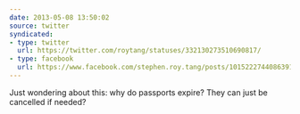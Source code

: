 ```yaml
---
date: 2013-05-08 13:50:02
source: twitter
syndicated:
- type: twitter
  url: https://twitter.com/roytang/statuses/332130273510690817/
- type: facebook
  url: https://www.facebook.com/stephen.roy.tang/posts/10152227440863912
---
```


Just wondering about this: why do passports expire? They can just be cancelled if needed?